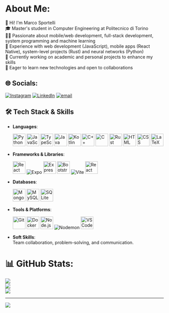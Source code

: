 # About Me:
👋 Hi! I'm Marco Sportelli <br>
🎓 Master's student in Computer Engineering at Politecnico di Torino  <br>
👨‍💻 Passionate about mobile/web development, full-stack development, system programming and machine learning  <br>
🚀 Experience with web development (JavaScript), mobile apps (React Native), system-level projects (Rust) and neural networks (Python)  <br>
📘 Currently working on academic and personal projects to enhance my skills  <br>
🌱 Eager to learn new technologies and open to collaborations  <br>




## 🌐 Socials:
[![Instagram](https://img.shields.io/badge/Instagram-%23E4405F.svg?logo=Instagram&logoColor=white)](https://www.instagram.com/sportycolo_) [![LinkedIn](https://img.shields.io/badge/LinkedIn-%230077B5.svg?logo=linkedin&logoColor=white)]() [![email](https://img.shields.io/badge/Email-D14836?logo=gmail&logoColor=white)](mailto:marcosportelli910@gmail.com) 


## 🛠️ Tech Stack & Skills
- **Languages**:  
  <p align="left">
  <img title="Python" src="https://cdn.jsdelivr.net/gh/devicons/devicon/icons/python/python-original.svg" alt="Python" width="40" height="40"/>
  <img title="JavaScript" src="https://cdn.jsdelivr.net/gh/devicons/devicon/icons/javascript/javascript-original.svg" alt="JavaScript" width="40" height="40"/>
  <img title="TypeScript" src="https://cdn.jsdelivr.net/gh/devicons/devicon/icons/typescript/typescript-original.svg" alt="TypeScript" width="40" height="40"/>
  <img title="Java" src="https://cdn.jsdelivr.net/gh/devicons/devicon/icons/java/java-original.svg" alt="Java" width="40" height="40"/>
  <img title="Kotlin" src="https://cdn.jsdelivr.net/gh/devicons/devicon/icons/kotlin/kotlin-original.svg" alt="Kotlin" width="40" height="40"/>
  <img title="C++" src="https://cdn.jsdelivr.net/gh/devicons/devicon/icons/cplusplus/cplusplus-original.svg" alt="C++" width="40" height="40"/>
  <img title="C" src="https://cdn.jsdelivr.net/gh/devicons/devicon/icons/c/c-original.svg" alt="C" width="40" height="40"/>
  <img title="Rust" src="https://cdn.jsdelivr.net/gh/devicons/devicon/icons/rust/rust-original.svg" alt="Rust" width="40" height="40"/>
  <img title="HTML5" src="https://cdn.jsdelivr.net/gh/devicons/devicon/icons/html5/html5-original.svg" alt="HTML" width="40" height="40"/>
  <img title="CSS3" src="https://cdn.jsdelivr.net/gh/devicons/devicon/icons/css3/css3-original.svg" alt="CSS" width="40" height="40"/>
  <img title="LaTeX" src="https://cdn.jsdelivr.net/gh/devicons/devicon/icons/latex/latex-original.svg" alt="LaTeX" width="40" height="40"/>
  </p>

- **Frameworks & Libraries**:  
  <p align="left">
  <img title="React" src="https://cdn.jsdelivr.net/gh/devicons/devicon/icons/react/react-original.svg" alt="React" width="40" height="40"/>
  <img title="Expo" src="https://img.shields.io/badge/expo-1C1E24?style=for-the-badge&logo=expo&logoColor=#D04A37" alt="Expo"/>
  <img title="Express.js" src="https://cdn.jsdelivr.net/gh/devicons/devicon/icons/express/express-original.svg" alt="Express" width="40" height="40"/>
  <img title="Bootstrap" src="https://cdn.jsdelivr.net/gh/devicons/devicon/icons/bootstrap/bootstrap-original.svg" alt="Bootstrap" width="40" height="40"/>
  <img title="Vite" src="https://img.shields.io/badge/vite-%23646CFF.svg?style=for-the-badge&logo=vite&logoColor=white" alt="Vite"/>
  <img title="React Bootstrap" src="https://cdn.jsdelivr.net/gh/devicons/devicon/icons/reactbootstrap/reactbootstrap-original.svg" alt="React Bootstrap" width="40" height="40"/>
  </p>

- **Databases**:  
  <p align="left">
  <img title="MongoDB" src="https://cdn.jsdelivr.net/gh/devicons/devicon/icons/mongodb/mongodb-original.svg" alt="MongoDB" width="40" height="40"/>
  <img title="MySQL" src="https://cdn.jsdelivr.net/gh/devicons/devicon/icons/mysql/mysql-original.svg" alt="MySQL" width="40" height="40"/>
  <img title="SQLite" src="https://cdn.jsdelivr.net/gh/devicons/devicon/icons/sqlite/sqlite-original.svg" alt="SQLite" width="40" height="40"/>
  </p>

- **Tools & Platforms**:  
  <p align="left">
  <img title="Git" src="https://cdn.jsdelivr.net/gh/devicons/devicon/icons/git/git-original.svg" alt="Git" width="40" height="40"/>
  <img title="Docker" src="https://cdn.jsdelivr.net/gh/devicons/devicon/icons/docker/docker-original.svg" alt="Docker" width="40" height="40"/>
  <img title="Node.js" src="https://cdn.jsdelivr.net/gh/devicons/devicon/icons/nodejs/nodejs-original.svg" alt="Node.js" width="40" height="40"/>
  <img title="Nodemon" src="https://img.shields.io/badge/NODEMON-%23323330.svg?style=for-the-badge&logo=nodemon&logoColor=%BBDEAD" alt="Nodemon"/>
  <img title="Visual Studio Code" src="https://cdn.jsdelivr.net/gh/devicons/devicon/icons/vscode/vscode-original.svg" alt="VS Code" width="40" height="40"/>
  </p>

- **Soft Skills**:  
  Team collaboration, problem-solving, and communication.


# 📊 GitHub Stats:

![](https://github-readme-stats.vercel.app/api?username=MarcoSportelli&theme=transparent&hide_border=false&include_all_commits=true&count_private=true)<br/>
![](https://github-readme-streak-stats.herokuapp.com/?user=MarcoSportelli&theme=transparent&hide_border=false)<br/>
![](https://github-readme-stats.vercel.app/api/top-langs/?username=MarcoSportelli&theme=transparent&hide_border=false&include_all_commits=true&count_private=true&layout=compact)

---
[![](https://visitcount.itsvg.in/api?id=MarcoSportelli&icon=0&color=0)](https://visitcount.itsvg.in)

